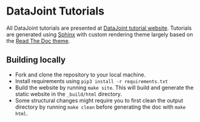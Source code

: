 # DataJoint Tutorials

All DataJoint tutorials are presented at [DataJoint tutorial website](http://tutorials.datajoint.io/).
Tutorials are generated using [Sphinx](http://www.sphinx-doc.org/en/stable/) with custom rendering theme 
largely based on the [Read The Doc theme](https://github.com/rtfd/sphinx_rtd_theme).

## Building locally

- Fork and clone the repository to your local machine.
- Install requirements using `pip3 install -r requirements.txt`
- Build the website by running `make site`. This will build and generate the static website in the `_build/html` directory.
- Some structural changes might require you to first clean the output directory by running `make clean` before generating the doc with `make html`.
